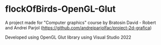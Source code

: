 # flockOfBirds-OpenGL-Glut
A project made for "Computer graphics" course by Bratosin David - Robert and Andrei Parjol (https://github.com/andreiparjolfac/proiect-2d-grafica)

Developed using OpenGL Glut library using Visual Studio 2022
